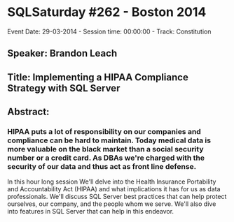 # SQLSaturday #262 - Boston 2014
Event Date: 29-03-2014 - Session time: 00:00:00 - Track: Constitution
## Speaker: Brandon Leach
## Title: Implementing a HIPAA Compliance Strategy with SQL Server
## Abstract:
### HIPAA puts a lot of responsibility on our companies and compliance can be hard to maintain. Today medical data is more valuable on the black market than a social security number or a credit card.  As DBAs we're charged with the security of our data and thus act as front line defense.

In this hour long session We'll delve into the Health Insurance Portability and Accountability Act (HIPAA) and what implications it has for us as data professionals. We'll discuss SQL Server best practices that can help protect ourselves, our company, and the people whom we serve. We'll also dive into features in SQL Server that can help in this endeavor. 
